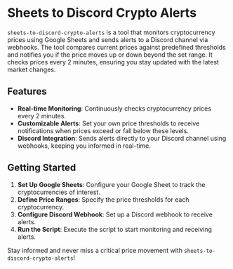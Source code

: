 # Sheets to Discord Crypto Alerts

`sheets-to-discord-crypto-alerts` is a tool that monitors cryptocurrency prices using Google Sheets and sends alerts to a Discord channel via webhooks. The tool compares current prices against predefined thresholds and notifies you if the price moves up or down beyond the set range. It checks prices every 2 minutes, ensuring you stay updated with the latest market changes.

## Features

- **Real-time Monitoring**: Continuously checks cryptocurrency prices every 2 minutes.
- **Customizable Alerts**: Set your own price thresholds to receive notifications when prices exceed or fall below these levels.
- **Discord Integration**: Sends alerts directly to your Discord channel using webhooks, keeping you informed in real-time.

## Getting Started

1. **Set Up Google Sheets**: Configure your Google Sheet to track the cryptocurrencies of interest.
2. **Define Price Ranges**: Specify the price thresholds for each cryptocurrency.
3. **Configure Discord Webhook**: Set up a Discord webhook to receive alerts.
4. **Run the Script**: Execute the script to start monitoring and receiving alerts.

Stay informed and never miss a critical price movement with `sheets-to-discord-crypto-alerts`!
